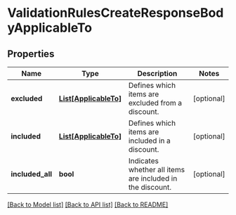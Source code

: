 # ValidationRulesCreateResponseBodyApplicableTo


## Properties
Name | Type | Description | Notes
------------ | ------------- | ------------- | -------------
**excluded** | [**List[ApplicableTo]**](ApplicableTo.md) | Defines which items are excluded from a discount. | [optional] 
**included** | [**List[ApplicableTo]**](ApplicableTo.md) | Defines which items are included in a discount. | [optional] 
**included_all** | **bool** | Indicates whether all items are included in the discount. | [optional] 

[[Back to Model list]](../README.md#documentation-for-models) [[Back to API list]](../README.md#documentation-for-api-endpoints) [[Back to README]](../README.md)


